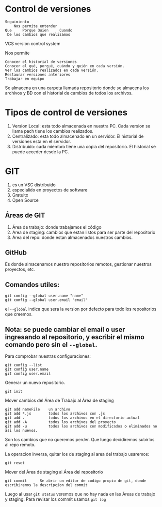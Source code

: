 # Control de versiones
    Seguimiento 
        Nos permite entender
    Que     Porque Quien     Cuando
     De los cambios que realizamos

VCS version control system

Nos permite

    Conocer el historial de versiones
    Conocer el qué, porqué, cuándo y quién en cada versión.
    Ver los cambios realizados en cada versión.
    Restaurar versiones anteriores
    Trabajar en equipo

Se almacena en una carpeta llamada repositorio donde se almacena los archivos y BD con el historial de cambios de todos los archivos.

# Tipos de control de versiones
1.  Version Local: esta todo almacenada en nuestra PC.
    Cada version se llama pach tiene los cambios realizados.
2.  Centralizado: esta todo almacenado en un servidor.
    El historial de versiones esta en el servidor.
3.  Distribuido: cada miembro tiene una copia del repositorio.
    El historial se puede acceder desde la PC.

# GIT 
1.  es un VSC distribuido
2.  especialido en proyectos de software
3.  Gratuito
4.  Open Source 

## Áreas de GIT

1.  Área de trabajo: donde trabajamos el código
2.  Área de staging: cambios que estan listos para ser parte del repositorio 
3.  Área del repo: donde estan almacenados nuestros cambios.

## GitHub

Es donde almacenamos nuestro repositorios remotos, gestionar nuestros proyectos, etc.

## Comandos utiles:

    git config --global user.name "name"
    git config --global user.email "email"

el `--global` indica que sera la version por defecto para todo los repositorios que creemos.

## Nota: se puede cambiar el email o user ingresando al repositorio, y escribir el mismo comando pero sin el `--global`.

Para comprobar nuestras configuraciones:

    git config --list
    git config user.name
    git config user.email

Generar un nuevo repositorio.

    git init

Mover cambios del Área de Trabajo al Área de staging

    git add nameFile    un archivo
    git add *.js        todos los archivos con .js
    git add .           todos los archivos en el directorio actual
    git add -A          todos los archivos del proyecto
    git add -u          todos los archivos con modificados o eliminados no asi los nuevos.

Son los cambios que no queremos perder. Que luego decidiremos subirlos al repo remoto.

La operacion inversa, quitar los de staging al area del trabajo usaremos:

    git reset 

Mover del Área de staging al Área del repositorio

    git commit      Se abrir un editor de codigo propio de git, donde escribiremos la descripcion del commit

Luego al usar `git status` veremos que no hay nada en las Áreas de trabajo y staging.
Para revisar los commit usamos ``git log``

